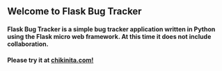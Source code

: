 ## Welcome to Flask Bug Tracker

#### Flask Bug Tracker is a simple bug tracker application written in Python using the Flask micro web framework. At this time it does not include collaboration. 

#### Please try it at  [chikinita.com!](http://chikinita.com)